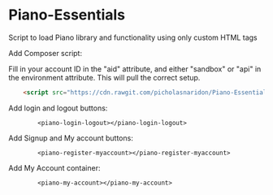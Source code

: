 # Piano-Essentials
Script to load Piano library and functionality using only custom HTML tags

Add Composer script:

Fill in your account ID in the "aid" attribute, and either "sandbox" or "api" in the environment attribute. 
This will pull the correct setup.

```html
    <script src="https://cdn.rawgit.com/picholasnaridon/Piano-Essentials/cda9e17b/tp.js" environment="sandbox" aid="oiGmjC8JwK"></script>
```

Add login and logout buttons:
```hmtl
        <piano-login-logout></piano-login-logout>
```

Add Signup and My account buttons:
```hmtl
        <piano-register-myaccount></piano-register-myaccount>
```

Add My Account container:
```hmtl
        <piano-my-account></piano-my-account>
```
